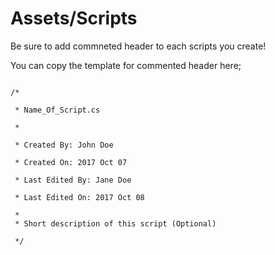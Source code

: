 # Assets/Scripts

Be sure to add commneted header to each scripts you create!

You can copy the template for commented header here;

```

/*

 * Name_Of_Script.cs
   
 * 
   
 * Created By: John Doe
   
 * Created On: 2017 Oct 07
   
 * Last Edited By: Jane Doe
   
 * Last Edited On: 2017 Oct 08
   
 *
 * Short description of this script (Optional) 
   
 */
 
```